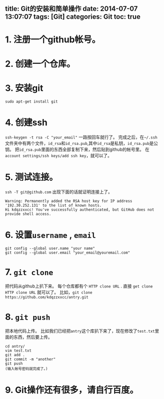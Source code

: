 title: Git的安装和简单操作
date: 2014-07-07 13:07:07
tags: [Git]
categories: Git
toc: true
---

# 1. 注册一个github帐号。
# 2. 创建一个仓库。
# 3. 安装git
`sudo apt-get install git`
# 4. 创建ssh
`ssh-keygen -t rsa -C "your_email"`
一路按回车就行了。
完成之后，在`~/.ssh`文件夹中有两个文件，`id_rsa`和`id_rsa.pub`,其中`id_rsa`是私钥，`id_rsa.pub`是公钥。
把`id_rsa.pub`里面的东西全部复制下来，然后贴到github的帐号里。
在`account settings/ssh keys/add ssh key`，就可以了。
# 5. 测试连接。
`ssh -T git@github.com`
出现下面的话就证明连接上了。  
```
Warning: Permanently added the RSA host key for IP address '192.30.252.131' to the list of known hosts.  
Hi kdqzzxxcc! You've successfully authenticated, but GitHub does not provide shell access.  
```
# 6. 设置`username` , `email`
```
git config --global user.name "your name"  
git config --global user.email "your_email@youremail.com"  
```

# 7. `git clone`
把代码从github上扒下来。
每个仓库都有个 `HTTP clone URL` .
直接 `get clone HTTP clone URL` 就可以了。
比如，`git clone https://github.com/kdqzzxxcc/antry.git`

# 8. `git push`
把本地代码上传。
比如我们已经把`antry`这个库扒下来了，现在修改了`test.txt`里面的东西，然后要上传。
```
cd antry/  
vim test.txt   
git add .  
git commit -m "another"  
git push  
(输入帐号密码就完成了。)  
```
# 9. Git操作还有很多，请自行百度。